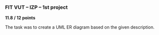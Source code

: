### FIT VUT – IZP – 1st project
**11.8 / 12 points**

The task was to create a UML ER diagram based on the given description.
